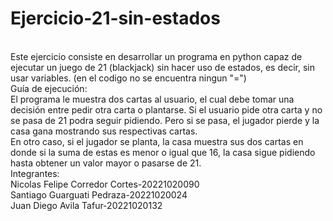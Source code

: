 # Ejercicio-21-sin-estados<br>
<br>
Este ejercicio consiste en desarrollar un programa en python capaz de ejecutar un juego de 21 (blackjack) sin hacer uso de estados, es decir, sin usar variables. (en el codigo no se encuentra ningun "=")<br>
Guía de ejecución: <br>
El programa le muestra dos cartas al usuario, el cual debe tomar una decisión entre pedir otra carta o plantarse. Si el usuario pide otra carta y no se pasa de 21 podra seguir pidiendo. Pero si se pasa, el jugador pierde y la casa gana mostrando sus respectivas cartas. <br>
En otro caso, si el jugador se planta, la casa muestra sus dos cartas en donde si la suma de estas es menor o igual que 16, la casa sigue pidiendo hasta obtener un valor mayor o pasarse de 21.
<br>
Integrantes: <br>
Nicolas Felipe Corredor Cortes-20221020090<br>
Santiago Guarguati Pedraza-20221020024<br>
Juan Diego Avila Tafur-20221020132

